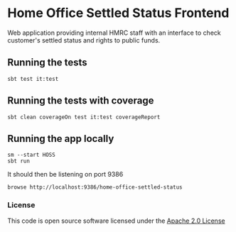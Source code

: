 # Home Office Settled Status Frontend

Web application providing internal HMRC staff with an interface to check customer's settled status and rights to public funds.

## Running the tests

    sbt test it:test

## Running the tests with coverage

    sbt clean coverageOn test it:test coverageReport

## Running the app locally

    sm --start HOSS
    sbt run

It should then be listening on port 9386

    browse http://localhost:9386/home-office-settled-status

### License


This code is open source software licensed under the [Apache 2.0 License]("http://www.apache.org/licenses/LICENSE-2.0.html")

